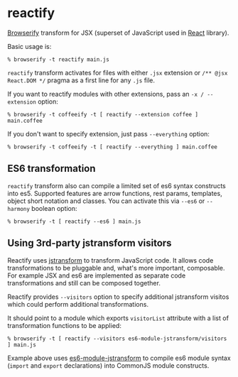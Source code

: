 # reactify

[Browserify][] transform for JSX (superset of JavaScript used in [React][]
library).

Basic usage is:

    % browserify -t reactify main.js

`reactify` transform activates for files with either `.jsx` extension or `/**
@jsx React.DOM */` pragma as a first line for any `.js` file.

If you want to reactify modules with other extensions, pass an `-x /
--extension` option:

    % browserify -t coffeeify -t [ reactify --extension coffee ] main.coffee

If you don't want to specify extension, just pass `--everything` option:

    % browserify -t coffeeify -t [ reactify --everything ] main.coffee

## ES6 transformation

`reactify` transform also can compile a limited set of es6 syntax constructs
into es5. Supported features are arrow functions, rest params, templates, object
short notation and classes. You can activate this via `--es6` or `--harmony`
boolean option:

    % browserify -t [ reactify --es6 ] main.js

## Using 3rd-party jstransform visitors

Reactify uses [jstransform][] to transform JavaScript code. It allows code
transformations to be pluggable and, what's more important, composable. For
example JSX and es6 are implemented as separate code transformations and still
can be composed together.

Reactify provides `--visitors` option to specify additional jstransform visitos
which could perform additional transformations.

It should point to a module which exports `visitorList` attribute with a list of
transformation functions to be applied:

    % browserify -t [ reactify --visitors es6-module-jstransform/visitors ] main.js

Example above uses [es6-module-jstransform][] to compile es6 module syntax
(`import` and `export` declarations) into CommonJS module constructs.

[Browserify]: http://browserify.org
[React]: http://facebook.github.io/react/
[jstransform]: https://github.com/facebook/jstransform
[es6-module-jstransform]: https://github.com/andreypopp/es6-module-jstransform
